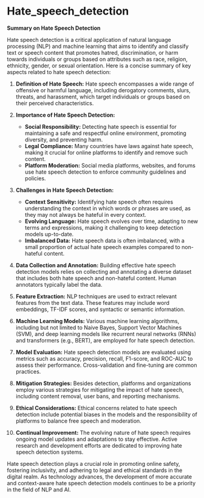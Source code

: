 # Hate_speech_detection
**Summary on Hate Speech Detection**

Hate speech detection is a critical application of natural language processing (NLP) and machine learning that aims to identify and classify text or speech content that promotes hatred, discrimination, or harm towards individuals or groups based on attributes such as race, religion, ethnicity, gender, or sexual orientation. Here is a concise summary of key aspects related to hate speech detection:

1. **Definition of Hate Speech:** Hate speech encompasses a wide range of offensive or harmful language, including derogatory comments, slurs, threats, and harassment, which target individuals or groups based on their perceived characteristics.

2. **Importance of Hate Speech Detection:**
   - **Social Responsibility:** Detecting hate speech is essential for maintaining a safe and respectful online environment, promoting diversity, and preventing harm.
   - **Legal Compliance:** Many countries have laws against hate speech, making it crucial for online platforms to identify and remove such content.
   - **Platform Moderation:** Social media platforms, websites, and forums use hate speech detection to enforce community guidelines and policies.

3. **Challenges in Hate Speech Detection:**
   - **Context Sensitivity:** Identifying hate speech often requires understanding the context in which words or phrases are used, as they may not always be hateful in every context.
   - **Evolving Language:** Hate speech evolves over time, adapting to new terms and expressions, making it challenging to keep detection models up-to-date.
   - **Imbalanced Data:** Hate speech data is often imbalanced, with a small proportion of actual hate speech examples compared to non-hateful content.
   
4. **Data Collection and Annotation:** Building effective hate speech detection models relies on collecting and annotating a diverse dataset that includes both hate speech and non-hateful content. Human annotators typically label the data.

5. **Feature Extraction:** NLP techniques are used to extract relevant features from the text data. These features may include word embeddings, TF-IDF scores, and syntactic or semantic information.

6. **Machine Learning Models:** Various machine learning algorithms, including but not limited to Naive Bayes, Support Vector Machines (SVM), and deep learning models like recurrent neural networks (RNNs) and transformers (e.g., BERT), are employed for hate speech detection.

7. **Model Evaluation:** Hate speech detection models are evaluated using metrics such as accuracy, precision, recall, F1-score, and ROC-AUC to assess their performance. Cross-validation and fine-tuning are common practices.

8. **Mitigation Strategies:** Besides detection, platforms and organizations employ various strategies for mitigating the impact of hate speech, including content removal, user bans, and reporting mechanisms.

9. **Ethical Considerations:** Ethical concerns related to hate speech detection include potential biases in the models and the responsibility of platforms to balance free speech and moderation.

10. **Continual Improvement:** The evolving nature of hate speech requires ongoing model updates and adaptations to stay effective. Active research and development efforts are dedicated to improving hate speech detection systems.

Hate speech detection plays a crucial role in promoting online safety, fostering inclusivity, and adhering to legal and ethical standards in the digital realm. As technology advances, the development of more accurate and context-aware hate speech detection models continues to be a priority in the field of NLP and AI.
